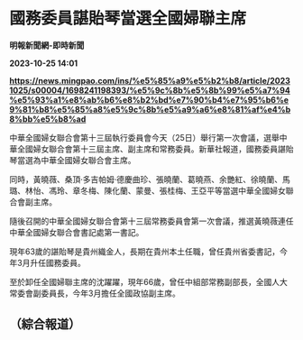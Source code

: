 # 國務委員諶貽琴當選全國婦聯主席
**明報新聞網-即時新聞**

**2023-10-25 14:01**

**https://news.mingpao.com/ins/%e5%85%a9%e5%b2%b8/article/20231025/s00004/1698241198393/%e5%9c%8b%e5%8b%99%e5%a7%94%e5%93%a1%e8%ab%b6%e8%b2%bd%e7%90%b4%e7%95%b6%e9%81%b8%e5%85%a8%e5%9c%8b%e5%a9%a6%e8%81%af%e4%b8%bb%e5%b8%ad**

中華全國婦女聯合會第十三屆執行委員會今天（25日）舉行第一次會議，選舉中華全國婦女聯合會第十三屆主席、副主席和常務委員。新華社報道，國務委員諶貽琴當選為中華全國婦女聯合會主席。

同時，黃曉薇、桑頂·多吉帕姆·德慶曲珍、張曉蘭、葛曉燕、余艷紅、徐曉蘭、馬璐、林怡、馮玲、章冬梅、陳化蘭、蒙曼、張桂梅、王亞平等當選中華全國婦女聯合會副主席。

隨後召開的中華全國婦女聯合會第十三屆常務委員會第一次會議，推選黃曉薇連任中華全國婦女聯合會書記處第一書記。

現年63歲的諶貽琴是貴州織金人，長期在貴州本土任職，曾任貴州省委書記，今年3月升任國務委員。

至於卸任全國婦聯主席的沈躍躍，現年66歲，曾任中組部常務副部長，全國人大常委會副委員長，今年3月擔任全國政協副主席。

（綜合報道）
------